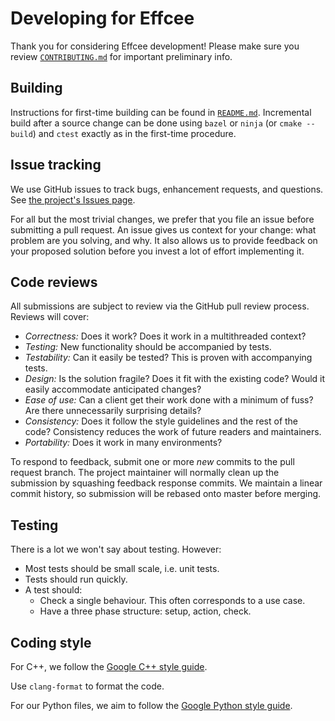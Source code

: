 # Developing for Effcee

Thank you for considering Effcee development! Please make sure you review
[`CONTRIBUTING.md`](CONTRIBUTING.md) for important preliminary info.

## Building

Instructions for first-time building can be found in [`README.md`](README.md).
Incremental build after a source change can be done using `bazel` or `ninja` (or
`cmake --build`) and `ctest` exactly as in the first-time procedure.

## Issue tracking

We use GitHub issues to track bugs, enhancement requests, and questions. See
[the project's Issues page](https://github.com/google/effcee/issues).

For all but the most trivial changes, we prefer that you file an issue before
submitting a pull request. An issue gives us context for your change: what
problem are you solving, and why. It also allows us to provide feedback on your
proposed solution before you invest a lot of effort implementing it.

## Code reviews

All submissions are subject to review via the GitHub pull review process.
Reviews will cover:

*   *Correctness:* Does it work? Does it work in a multithreaded context?
*   *Testing:* New functionality should be accompanied by tests.
*   *Testability:* Can it easily be tested? This is proven with accompanying
    tests.
*   *Design:* Is the solution fragile? Does it fit with the existing code? Would
    it easily accommodate anticipated changes?
*   *Ease of use:* Can a client get their work done with a minimum of fuss? Are
    there unnecessarily surprising details?
*   *Consistency:* Does it follow the style guidelines and the rest of the code?
    Consistency reduces the work of future readers and maintainers.
*   *Portability:* Does it work in many environments?

To respond to feedback, submit one or more *new* commits to the pull request
branch. The project maintainer will normally clean up the submission by
squashing feedback response commits. We maintain a linear commit history, so
submission will be rebased onto master before merging.

## Testing

There is a lot we won't say about testing. However:

*   Most tests should be small scale, i.e. unit tests.
*   Tests should run quickly.
*   A test should:
    *   Check a single behaviour. This often corresponds to a use case.
    *   Have a three phase structure: setup, action, check.

## Coding style

For C++, we follow the
[Google C++ style guide](https://google.github.io/styleguide/cppguide.html).

Use `clang-format` to format the code.

For our Python files, we aim to follow the
[Google Python style guide](https://google.github.io/styleguide/pyguide.html).
